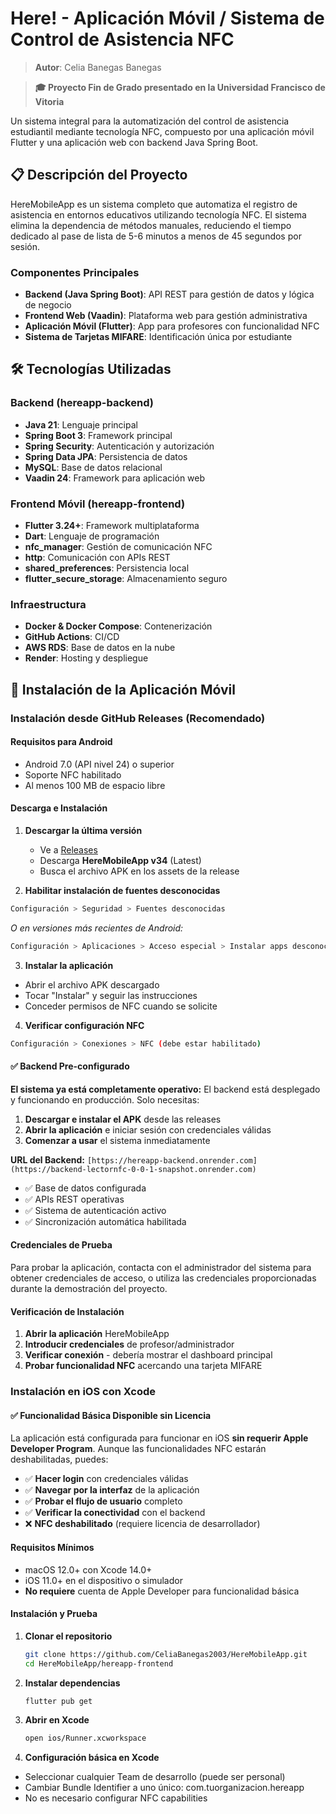 # Here! - Aplicación Móvil / Sistema de Control de Asistencia NFC

> **Autor**: Celia Banegas Banegas

> **🎓 Proyecto Fin de Grado presentado en la Universidad Francisco de Vitoria**

Un sistema integral para la automatización del control de asistencia estudiantil mediante tecnología NFC, compuesto por una aplicación móvil Flutter y una aplicación web con backend Java Spring Boot.
## 📋 Descripción del Proyecto

HereMobileApp es un sistema completo que automatiza el registro de asistencia en entornos educativos utilizando tecnología NFC. El sistema elimina la dependencia de métodos manuales, reduciendo el tiempo dedicado al pase de lista de 5-6 minutos a menos de 45 segundos por sesión.

### Componentes Principales

- **Backend (Java Spring Boot)**: API REST para gestión de datos y lógica de negocio
- **Frontend Web (Vaadin)**: Plataforma web para gestión administrativa
- **Aplicación Móvil (Flutter)**: App para profesores con funcionalidad NFC
- **Sistema de Tarjetas MIFARE**: Identificación única por estudiante
## 🛠️ Tecnologías Utilizadas

### Backend (hereapp-backend)
- **Java 21**: Lenguaje principal
- **Spring Boot 3**: Framework principal
- **Spring Security**: Autenticación y autorización
- **Spring Data JPA**: Persistencia de datos
- **MySQL**: Base de datos relacional
- **Vaadin 24**: Framework para aplicación web

### Frontend Móvil (hereapp-frontend)
- **Flutter 3.24+**: Framework multiplataforma
- **Dart**: Lenguaje de programación
- **nfc_manager**: Gestión de comunicación NFC
- **http**: Comunicación con APIs REST
- **shared_preferences**: Persistencia local
- **flutter_secure_storage**: Almacenamiento seguro

### Infraestructura
- **Docker & Docker Compose**: Contenerización
- **GitHub Actions**: CI/CD
- **AWS RDS**: Base de datos en la nube
- **Render**: Hosting y despliegue

## 📱 Instalación de la Aplicación Móvil

### Instalación desde GitHub Releases (Recomendado)

#### Requisitos para Android
- Android 7.0 (API nivel 24) o superior
- Soporte NFC habilitado
- Al menos 100 MB de espacio libre

#### Descarga e Instalación

1. **Descargar la última versión**
   - Ve a [Releases](https://github.com/CeliaBanegas2003/HereMobileApp/releases)
   - Descarga **HereMobileApp v34** (Latest)
   - Busca el archivo APK en los assets de la release

2. **Habilitar instalación de fuentes desconocidas**
```bash
Configuración > Seguridad > Fuentes desconocidas
```

*O en versiones más recientes de Android:*
```bash
Configuración > Aplicaciones > Acceso especial > Instalar apps desconocidas
```

3. **Instalar la aplicación**
- Abrir el archivo APK descargado
- Tocar "Instalar" y seguir las instrucciones
- Conceder permisos de NFC cuando se solicite

4. **Verificar configuración NFC**
```bash
Configuración > Conexiones > NFC (debe estar habilitado)
```

#### ✅ Backend Pre-configurado

**El sistema ya está completamente operativo:** El backend está desplegado y funcionando en producción. Solo necesitas:

1. **Descargar e instalar el APK** desde las releases
2. **Abrir la aplicación** e iniciar sesión con credenciales válidas
3. **Comenzar a usar** el sistema inmediatamente

**URL del Backend:** `[https://hereapp-backend.onrender.com](https://backend-lectornfc-0-0-1-snapshot.onrender.com)`
- ✅ Base de datos configurada
- ✅ APIs REST operativas  
- ✅ Sistema de autenticación activo
- ✅ Sincronización automática habilitada

#### Credenciales de Prueba

Para probar la aplicación, contacta con el administrador del sistema para obtener credenciales de acceso, o utiliza las credenciales proporcionadas durante la demostración del proyecto.

#### Verificación de Instalación

1. **Abrir la aplicación** HereMobileApp
2. **Introducir credenciales** de profesor/administrador
3. **Verificar conexión** - debería mostrar el dashboard principal
4. **Probar funcionalidad NFC** acercando una tarjeta MIFARE

### Instalación en iOS con Xcode

#### ✅ Funcionalidad Básica Disponible sin Licencia

La aplicación está configurada para funcionar en iOS **sin requerir Apple Developer Program**. Aunque las funcionalidades NFC estarán deshabilitadas, puedes:

- ✅ **Hacer login** con credenciales válidas
- ✅ **Navegar por la interfaz** de la aplicación
- ✅ **Probar el flujo de usuario** completo
- ✅ **Verificar la conectividad** con el backend
- ❌ **NFC deshabilitado** (requiere licencia de desarrollador)

#### Requisitos Mínimos
- macOS 12.0+ con Xcode 14.0+
- iOS 11.0+ en el dispositivo o simulador
- **No requiere** cuenta de Apple Developer para funcionalidad básica

#### Instalación y Prueba

1. **Clonar el repositorio**
   ```bash
   git clone https://github.com/CeliaBanegas2003/HereMobileApp.git
   cd HereMobileApp/hereapp-frontend
   ```
2. **Instalar dependencias**
   ```bash
   flutter pub get
   ```
3. **Abrir en Xcode**
   ```bash
   open ios/Runner.xcworkspace
   ```
4. **Configuración básica en Xcode**
- Seleccionar cualquier Team de desarrollo (puede ser personal)
- Cambiar Bundle Identifier a uno único: com.tuorganizacion.hereapp
- No es necesario configurar NFC capabilities
